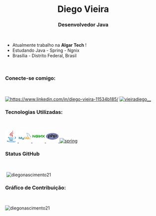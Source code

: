 
<h1 align="center">Diego Vieira</h1>
<h3 align="center">Desenvolvedor Java</h3>
</br>

-  Atualmente trabalho na  **Algar Tech** !
- Estudando Java - Spring - Ngnix
- Brasília - Distrito Federal, Brasil

</br>

<h3 align="left">Conecte-se comigo:</h3></br>

<p align="left">
<a href="https://linkedin.com/in/https://www.linkedin.com/in/diego-vieira-11534b185/" target="blank"><img align="center" src="https://raw.githubusercontent.com/rahuldkjain/github-profile-readme-generator/master/src/images/icons/Social/linked-in-alt.svg" alt="https://www.linkedin.com/in/diego-vieira-11534b185/" height="30" width="40" /></a>
<a href="https://instagram.com/vieiradiego__" target="blank"><img align="center" src="https://raw.githubusercontent.com/rahuldkjain/github-profile-readme-generator/master/src/images/icons/Social/instagram.svg" alt="vieiradiego__" height="30" width="40" /></a>
</p>

<h3 align="left">Tecnologias Utilizadas:</h3></br>


<p align="left"> <a href="https://www.java.com" target="_blank" rel="noreferrer"> <img src="https://raw.githubusercontent.com/devicons/devicon/master/icons/java/java-original.svg" alt="java" width="40" height="40"/> </a> <a href="https://www.mysql.com/" target="_blank" rel="noreferrer"> <img src="https://raw.githubusercontent.com/devicons/devicon/master/icons/mysql/mysql-original-wordmark.svg" alt="mysql" width="40" height="40"/> </a> <a href="https://www.nginx.com" target="_blank" rel="noreferrer"> <img src="https://raw.githubusercontent.com/devicons/devicon/master/icons/nginx/nginx-original.svg" alt="nginx" width="40" height="40"/> </a> <a href="https://www.php.net" target="_blank" rel="noreferrer"> <img src="https://raw.githubusercontent.com/devicons/devicon/master/icons/php/php-original.svg" alt="php" width="40" height="40"/> </a> <a href="https://spring.io/" target="_blank" rel="noreferrer"> <img src="https://www.vectorlogo.zone/logos/springio/springio-icon.svg" alt="spring" width="40" height="40"/> </a> </p>

<h3>Status GitHub</h3>
    
</br>
<p>&nbsp;<img align="center" src="https://github-readme-stats.vercel.app/api?username=diegonascimento21&show_icons=true&locale=en" alt="diegonascimento21" /></p>



<h3 align="left">Gráfico de Contribuição:</h3></br>

<p><img align="left" src="https://github-readme-stats.vercel.app/api/top-langs?username=diegonascimento21&show_icons=true&locale=en&layout=compact" alt="diegonascimento21" /></p>
<p align="center>

</p>




